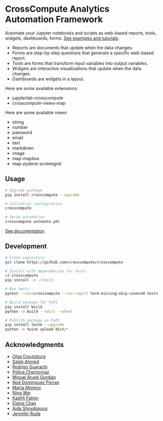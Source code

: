 # CrossCompute Analytics Automation Framework

Automate your Jupyter notebooks and scripts as web-based reports, tools, widgets, dashboards, forms. [See examples and tutorials](https://crosscompute.com).

- Reports are documents that update when the data changes.
- Forms are step-by-step questions that generate a specific web-based report.
- Tools are forms that transform input variables into output variables.
- Widgets are interactive visualizations that update when the data changes.
- Dashboards are widgets in a layout.

Here are some available extensions:

- jupyterlab-crosscompute
- crosscompute-views-map

Here are some available views:

- string
- number
- password
- email
- text
- markdown
- image
- map-mapbox
- map-pydeck-screengrid

## Usage

```bash
# Upgrade package
pip install crosscompute --upgrade

# Initialize configuration
crosscompute

# Serve automation
crosscompute automate.yml
```

[See documentation](https://github.com/crosscompute/crosscompute-docs).

## Development

```bash
# Clone repository
git clone https://github.com/crosscompute/crosscompute

# Install with dependencies for tests
cd crosscompute
pip install -e .[test]

# Run tests
pytest --cov=crosscompute --cov-report term-missing:skip-covered tests

# Build package for PyPI
pip install build
python -m build --sdist --wheel

# Publish package on PyPI
pip install twine --upgrade
python -m twine upload dist/*
```

## Acknowledgments

- [Olga Creutzburg](https://www.linkedin.com/in/olga-creutzburg)
- [Salah Ahmed](https://www.linkedin.com/in/salahspage)
- [Rodrigo Guarachi](https://www.linkedin.com/in/rmguarachi)
- [Polina Chernomaz](https://www.linkedin.com/in/polinac)
- [Miguel Ángel Gordián](https://www.linkedin.com/in/miguelgordian)
- [Noé Domínguez Porras](https://www.linkedin.com/in/noedominguez)
- [Marta Moreno](https://www.linkedin.com/in/marta-moreno-07364b82)
- [Ning Wei](https://www.linkedin.com/in/ning-wei-8152393b)
- [Kashfi Fahim](https://www.linkedin.com/in/kashfifahim)
- [Elaine Chan](https://www.linkedin.com/in/chanelaine)
- [Aida Shoydokova](https://www.linkedin.com/in/ashoydok)
- [Jennifer Ruda](https://www.linkedin.com/in/jruda)
